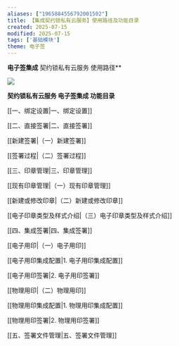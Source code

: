 ```yaml
---
aliases: ["1965884556792001502"]
title: 【集成契约锁私有云服务】使用路径及功能目录
created: 2025-07-15
modified: 2025-07-15
tags: ['基础模块']
theme: 电子签
---
```


**电子签集成** 契约锁私有云服务 使用路径**

**![](https://myhelpdoc.oss-cn-heyuan.aliyuncs.com/mdimages/cb05cef5353b403eb0791818f1ab1684.jpg)**

**契约锁私有云服务 电子签集成 功能目录**

[[一、绑定设置|一、绑定设置]]

[[二、直接签署|二、直接签署]]

[[新建签署|（一）新建签署]]

[[签署过程|（二）签署过程]]

[[三、印章管理|三、印章管理]]

[[现有印章管理|（一）现有印章管理]]

[[新建或修改印章|（二）新建或修改印章]]

[[电子印章类型及样式介绍|（三）电子印章类型及样式介绍]]

[[四、集成签署|四、集成签署]]

[[电子用印|（一）电子用印]]

[[电子用印集成配置|1. 电子用印集成配置]]

[[电子用印签署|2. 电子用印签署]]

[[物理用印|（二）物理用印]]

[[物理用印集成配置|1. 物理用印集成配置]]

[[物理用印签署|2. 物理用印签署]]

[[五、签署文件管理|五、签署文件管理]]

